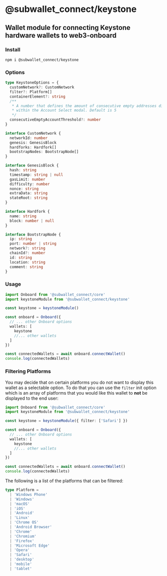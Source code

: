 # @subwallet_connect/keystone

## Wallet module for connecting Keystone hardware wallets to web3-onboard

### Install

`npm i @subwallet_connect/keystone`

### Options

```typescript
type KeystoneOptions = {
  customNetwork?: CustomNetwork
  filter?: Platform[]
  containerElement?: string
  /**
   * A number that defines the amount of consecutive empty addresses displayed
   * within the Account Select modal. Default is 5
   */
  consecutiveEmptyAccountThreshold?: number
}

interface CustomNetwork {
  networkId: number
  genesis: GenesisBlock
  hardforks: Hardfork[]
  bootstrapNodes: BootstrapNode[]
}

interface GenesisBlock {
  hash: string
  timestamp: string | null
  gasLimit: number
  difficulty: number
  nonce: string
  extraData: string
  stateRoot: string
}

interface Hardfork {
  name: string
  block: number | null
}

interface BootstrapNode {
  ip: string
  port: number | string
  network?: string
  chainId?: number
  id: string
  location: string
  comment: string
}
```

### Usage

```typescript
import Onboard from '@subwallet_connect/core'
import keystoneModule from '@subwallet_connect/keystone'

const keystone = keystoneModule()

const onboard = Onboard({
  // ... other Onboard options
  wallets: [
    keystone
    //... other wallets
  ]
})

const connectedWallets = await onboard.connectWallet()
console.log(connectedWallets)
```

### Filtering Platforms

You may decide that on certain platforms you do not want to display this wallet as a selectable option. To do that you can use the `filter` init option which is an array of platforms that you would like this wallet to **not** be displayed to the end user:

```typescript
import Onboard from '@subwallet_connect/core'
import keystoneModule from '@subwallet_connect/keystone'

const keystone = keystoneModule({ filter: ['Safari'] })

const onboard = Onboard({
  // ... other Onboard options
  wallets: [
    keystone
    //... other wallets
  ]
})

const connectedWallets = await onboard.connectWallet()
console.log(connectedWallets)
```

The following is a list of the platforms that can be filtered:

```typescript
type Platform =
  | 'Windows Phone'
  | 'Windows'
  | 'macOS'
  | 'iOS'
  | 'Android'
  | 'Linux'
  | 'Chrome OS'
  | 'Android Browser'
  | 'Chrome'
  | 'Chromium'
  | 'Firefox'
  | 'Microsoft Edge'
  | 'Opera'
  | 'Safari'
  | 'desktop'
  | 'mobile'
  | 'tablet'
```
